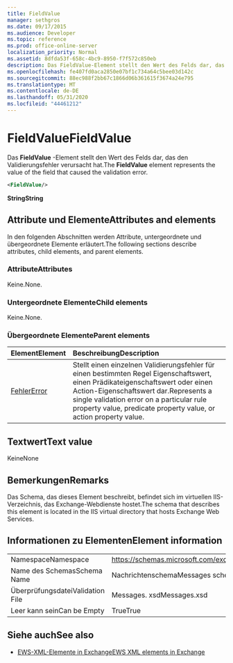 ```yaml
---
title: FieldValue
manager: sethgros
ms.date: 09/17/2015
ms.audience: Developer
ms.topic: reference
ms.prod: office-online-server
localization_priority: Normal
ms.assetid: 8dfda53f-658c-4bc9-8950-f7f572c850eb
description: Das FieldValue-Element stellt den Wert des Felds dar, das den Validierungsfehler verursacht hat.
ms.openlocfilehash: fe407fd0aca2850e07bf1c734a64c5bee03d142c
ms.sourcegitcommit: 88ec988f2bb67c1866d06b361615f3674a24e795
ms.translationtype: MT
ms.contentlocale: de-DE
ms.lasthandoff: 05/31/2020
ms.locfileid: "44461212"
---
```

# <a name="fieldvalue"></a><span data-ttu-id="5a221-103">FieldValue</span><span class="sxs-lookup"><span data-stu-id="5a221-103">FieldValue</span></span>

<span data-ttu-id="5a221-104">Das **FieldValue** -Element stellt den Wert des Felds dar, das den Validierungsfehler verursacht hat.</span><span class="sxs-lookup"><span data-stu-id="5a221-104">The **FieldValue** element represents the value of the field that caused the validation error.</span></span> 
  
```XML
<FieldValue/>
```

 <span data-ttu-id="5a221-105">**String**</span><span class="sxs-lookup"><span data-stu-id="5a221-105">**String**</span></span>
## <a name="attributes-and-elements"></a><span data-ttu-id="5a221-106">Attribute und Elemente</span><span class="sxs-lookup"><span data-stu-id="5a221-106">Attributes and elements</span></span>

<span data-ttu-id="5a221-107">In den folgenden Abschnitten werden Attribute, untergeordnete und übergeordnete Elemente erläutert.</span><span class="sxs-lookup"><span data-stu-id="5a221-107">The following sections describe attributes, child elements, and parent elements.</span></span>
  
### <a name="attributes"></a><span data-ttu-id="5a221-108">Attribute</span><span class="sxs-lookup"><span data-stu-id="5a221-108">Attributes</span></span>

<span data-ttu-id="5a221-109">Keine.</span><span class="sxs-lookup"><span data-stu-id="5a221-109">None.</span></span>
  
### <a name="child-elements"></a><span data-ttu-id="5a221-110">Untergeordnete Elemente</span><span class="sxs-lookup"><span data-stu-id="5a221-110">Child elements</span></span>

<span data-ttu-id="5a221-111">Keine.</span><span class="sxs-lookup"><span data-stu-id="5a221-111">None.</span></span>
  
### <a name="parent-elements"></a><span data-ttu-id="5a221-112">Übergeordnete Elemente</span><span class="sxs-lookup"><span data-stu-id="5a221-112">Parent elements</span></span>

|<span data-ttu-id="5a221-113">**Element**</span><span class="sxs-lookup"><span data-stu-id="5a221-113">**Element**</span></span>|<span data-ttu-id="5a221-114">**Beschreibung**</span><span class="sxs-lookup"><span data-stu-id="5a221-114">**Description**</span></span>|
|:-----|:-----|
|[<span data-ttu-id="5a221-115">Fehler</span><span class="sxs-lookup"><span data-stu-id="5a221-115">Error</span></span>](error.md) <br/> |<span data-ttu-id="5a221-116">Stellt einen einzelnen Validierungsfehler für einen bestimmten Regel Eigenschaftswert, einen Prädikateigenschaftswert oder einen Action-Eigenschaftswert dar.</span><span class="sxs-lookup"><span data-stu-id="5a221-116">Represents a single validation error on a particular rule property value, predicate property value, or action property value.</span></span>  <br/> |
   
## <a name="text-value"></a><span data-ttu-id="5a221-117">Textwert</span><span class="sxs-lookup"><span data-stu-id="5a221-117">Text value</span></span>

<span data-ttu-id="5a221-118">Keine</span><span class="sxs-lookup"><span data-stu-id="5a221-118">None</span></span>
  
## <a name="remarks"></a><span data-ttu-id="5a221-119">Bemerkungen</span><span class="sxs-lookup"><span data-stu-id="5a221-119">Remarks</span></span>

<span data-ttu-id="5a221-120">Das Schema, das dieses Element beschreibt, befindet sich im virtuellen IIS-Verzeichnis, das Exchange-Webdienste hostet.</span><span class="sxs-lookup"><span data-stu-id="5a221-120">The schema that describes this element is located in the IIS virtual directory that hosts Exchange Web Services.</span></span>
  
## <a name="element-information"></a><span data-ttu-id="5a221-121">Informationen zu Elementen</span><span class="sxs-lookup"><span data-stu-id="5a221-121">Element information</span></span>

|||
|:-----|:-----|
|<span data-ttu-id="5a221-122">Namespace</span><span class="sxs-lookup"><span data-stu-id="5a221-122">Namespace</span></span>  <br/> |https://schemas.microsoft.com/exchange/services/2006/messages  <br/> |
|<span data-ttu-id="5a221-123">Name des Schemas</span><span class="sxs-lookup"><span data-stu-id="5a221-123">Schema Name</span></span>  <br/> |<span data-ttu-id="5a221-124">Nachrichtenschema</span><span class="sxs-lookup"><span data-stu-id="5a221-124">Messages schema</span></span>  <br/> |
|<span data-ttu-id="5a221-125">Überprüfungsdatei</span><span class="sxs-lookup"><span data-stu-id="5a221-125">Validation File</span></span>  <br/> |<span data-ttu-id="5a221-126">Messages. xsd</span><span class="sxs-lookup"><span data-stu-id="5a221-126">Messages.xsd</span></span>  <br/> |
|<span data-ttu-id="5a221-127">Leer kann sein</span><span class="sxs-lookup"><span data-stu-id="5a221-127">Can be Empty</span></span>  <br/> |<span data-ttu-id="5a221-128">True</span><span class="sxs-lookup"><span data-stu-id="5a221-128">True</span></span>  <br/> |
   
## <a name="see-also"></a><span data-ttu-id="5a221-129">Siehe auch</span><span class="sxs-lookup"><span data-stu-id="5a221-129">See also</span></span>



- [<span data-ttu-id="5a221-130">EWS-XML-Elemente in Exchange</span><span class="sxs-lookup"><span data-stu-id="5a221-130">EWS XML elements in Exchange</span></span>](ews-xml-elements-in-exchange.md)

